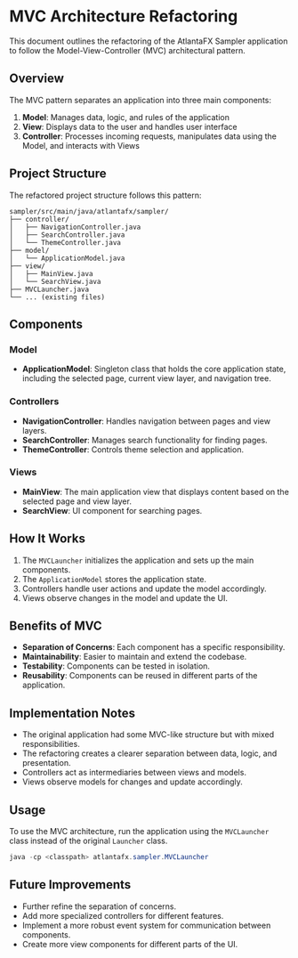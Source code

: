 # MVC Architecture Refactoring

This document outlines the refactoring of the AtlantaFX Sampler application to follow the Model-View-Controller (MVC) architectural pattern.

## Overview

The MVC pattern separates an application into three main components:

1. **Model**: Manages data, logic, and rules of the application
2. **View**: Displays data to the user and handles user interface
3. **Controller**: Processes incoming requests, manipulates data using the Model, and interacts with Views

## Project Structure

The refactored project structure follows this pattern:

```
sampler/src/main/java/atlantafx/sampler/
├── controller/
│   ├── NavigationController.java
│   ├── SearchController.java
│   └── ThemeController.java
├── model/
│   └── ApplicationModel.java
├── view/
│   ├── MainView.java
│   └── SearchView.java
├── MVCLauncher.java
└── ... (existing files)
```

## Components

### Model

- **ApplicationModel**: Singleton class that holds the core application state, including the selected page, current view layer, and navigation tree.

### Controllers

- **NavigationController**: Handles navigation between pages and view layers.
- **SearchController**: Manages search functionality for finding pages.
- **ThemeController**: Controls theme selection and application.

### Views

- **MainView**: The main application view that displays content based on the selected page and view layer.
- **SearchView**: UI component for searching pages.

## How It Works

1. The `MVCLauncher` initializes the application and sets up the main components.
2. The `ApplicationModel` stores the application state.
3. Controllers handle user actions and update the model accordingly.
4. Views observe changes in the model and update the UI.

## Benefits of MVC

- **Separation of Concerns**: Each component has a specific responsibility.
- **Maintainability**: Easier to maintain and extend the codebase.
- **Testability**: Components can be tested in isolation.
- **Reusability**: Components can be reused in different parts of the application.

## Implementation Notes

- The original application had some MVC-like structure but with mixed responsibilities.
- The refactoring creates a clearer separation between data, logic, and presentation.
- Controllers act as intermediaries between views and models.
- Views observe models for changes and update accordingly.

## Usage

To use the MVC architecture, run the application using the `MVCLauncher` class instead of the original `Launcher` class.

```java
java -cp <classpath> atlantafx.sampler.MVCLauncher
```

## Future Improvements

- Further refine the separation of concerns.
- Add more specialized controllers for different features.
- Implement a more robust event system for communication between components.
- Create more view components for different parts of the UI. 
